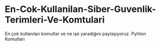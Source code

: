 # En-Cok-Kullanilan-Siber-Guvenlik-Terimleri-Ve-Komtulari
En çok kullanılan komutlar ve ne işe yaradığını paylaşıyoruz. Pyhton Komutları
